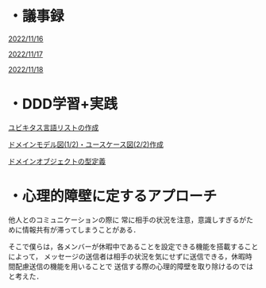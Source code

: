 
# ・議事録
[2022/11/16](https://github.com/shellle/2022DDD/issues/1)

[2022/11/17](https://github.com/shellle/2022DDD/issues/5)

[2022/11/18](https://github.com/shellle/2022DDD/issues/6)


# ・DDD学習+実践
[ユビキタス言語リストの作成](https://github.com/shellle/2022DDD/blob/main/docs/glossary.md)

[ドメインモデル図(1/2)・ユースケース図(2/2)作成](https://jamboard.google.com/d/1uGZRZv9cueW5gSGG5AJE5y6FKuW7oalorTP9JX3y5Qo/viewer?f=0)

[ドメインオブジェクトの型定義](https://github.com/shellle/2022DDD/blob/main/docs/domain.md)


# ・心理的障壁に定するアプローチ

他人とのコミュニケーションの際に
常に相手の状況を注意，意識しすぎるがために情報共有が滞ってしまうことがある．

そこで僕らは，各メンバーが休暇中であることを設定できる機能を搭載することによって，
メッセージの送信者は相手の状況を気にせずに送信できる，休暇時間配慮送信の機能を用いることで
送信する際の心理的障壁を取り除けるのではと考えた．
